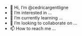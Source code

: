 - 👋 Hi, I’m @cedricargentligne
- 👀 I’m interested in ...
- 🌱 I’m currently learning ...
- 💞️ I’m looking to collaborate on ...
- 📫 How to reach me ...

<!---
cedricargentligne/cedricargentligne is a ✨ special ✨ repository because its `README.md` (this file) appears on your GitHub profile.
You can click the Preview link to take a look at your changes.
--->
